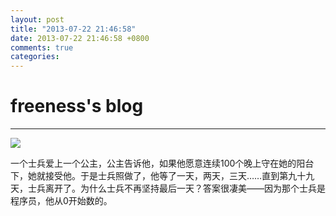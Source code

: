 ```yaml
---
layout: post
title: "2013-07-22 21:46:58"
date: 2013-07-22 21:46:58 +0800
comments: true
categories: 
---
```


# freeness's blog

----------

![](http://okqmqrbgo.bkt.clouddn.com/201307222146581.jpg)

>
一个士兵爱上一个公主，公主告诉他，如果他愿意连续100个晚上守在她的阳台下，她就接受他。于是士兵照做了，他等了一天，两天，三天……直到第九十九天，士兵离开了。为什么士兵不再坚持最后一天？答案很凄美——因为那个士兵是程序员，他从0开始数的。